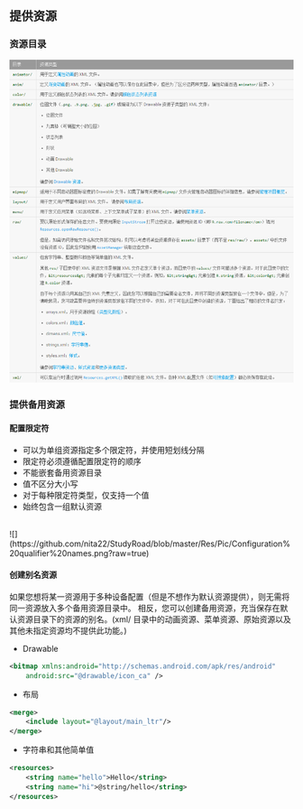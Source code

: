 ## 提供资源

### 资源目录
![](https://github.com/nita22/StudyRoad/blob/master/Res/Pic/Resource%20directories.png?raw=true)

### 提供备用资源
#### 配置限定符
* 可以为单组资源指定多个限定符，并使用短划线分隔
* 限定符必须遵循配置限定符的顺序
* 不能嵌套备用资源目录
* 值不区分大小写
* 对于每种限定符类型，仅支持一个值
* 始终包含一组默认资源
<br>
![](https://github.com/nita22/StudyRoad/blob/master/Res/Pic/Configuration%20qualifier%20names.png?raw=true)

#### 创建别名资源
如果您想将某一资源用于多种设备配置（但是不想作为默认资源提供），则无需将同一资源放入多个备用资源目录中。 相反，您可以创建备用资源，充当保存在默认资源目录下的资源的别名。(xml/ 目录中的动画资源、菜单资源、原始资源以及其他未指定资源均不提供此功能。)

* Drawable
``` xml
<bitmap xmlns:android="http://schemas.android.com/apk/res/android"
    android:src="@drawable/icon_ca" />
```

* 布局
``` xml
<merge>
    <include layout="@layout/main_ltr"/>
</merge>
```

* 字符串和其他简单值
``` xml
<resources>
    <string name="hello">Hello</string>
    <string name="hi">@string/hello</string>
</resources>
```
